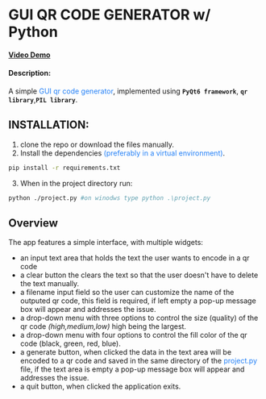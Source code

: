 # GUI QR CODE GENERATOR w/ Python
#### [Video Demo](https://www.youtube.com/watch?v=K8L6KVGG-7o)
#### Description:
A simple <span style="color: #2581f7">GUI qr code generator</span>, implemented using <b>`PyQt6 framework`</b>, <b>`qr library`</b>,<b>`PIL library`</b>.

## INSTALLATION:
1. clone the repo or download the files manually.
2. Install the dependencies <span style="color: #2581f7">(preferably in a virtual environment)</span>.
```bash
pip install -r requirements.txt
```
3. When in the project directory run:
```bash
python ./project.py #on winodws type python .\project.py
```

## Overview
The app features a simple interface, with multiple widgets:
- an input text area that holds the text the user wants to encode in a qr code
- a clear button the clears the text so that the user doesn't have to delete the text manually.
- a filename input field so the user can customize the name of the outputed qr code, this field is required, if left empty a pop-up message box will appear and addresses the issue.
- a drop-down menu with three options to control the size (quality) of the qr code *(high,medium,low)* high being the largest.
- a drop-down menu with four options to control the fill color of the qr code (black, green, red, blue).
- a generate button, when clicked the data in the text area will be encoded to a qr code and saved in the same directory of the <span style="color: #2581f7">project.py</span> file, if the text area is empty a pop-up message box will appear and addresses the issue.
- a quit button, when clicked the application exits.

